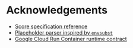 # Acknowledgements

- [Score specification reference](https://docs.score.dev/docs/score-specification/score-spec-reference)
- [Placeholder parser inspired by `envsubst`](https://github.com/coreos/envsubst-rs)
- [Google Cloud Run Container runtime contract](https://cloud.google.com/run/docs/container-contract)
